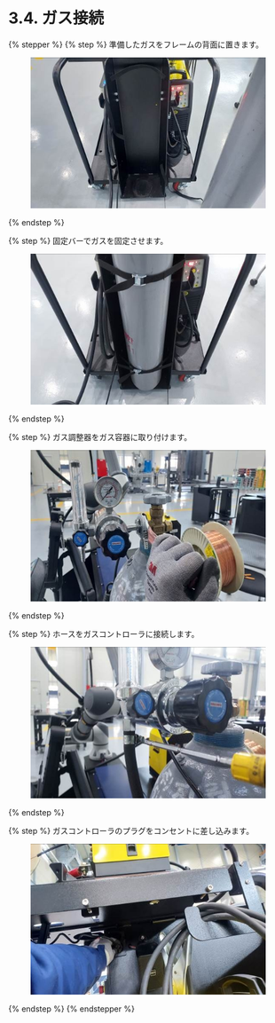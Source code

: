 # 3.4. ガス接続

{% stepper %}
{% step %}
準備したガスをフレームの背面に置きます。

<figure><img src="../images/jp/chapter3/section3.4.1.jpg" alt=""><figcaption></figcaption></figure>
{% endstep %}

{% step %}
固定バーでガスを固定させます。

<figure><img src="../images/jp/chapter3/section3.4.2.jpg" alt=""><figcaption></figcaption></figure>
{% endstep %}

{% step %}
ガス調整器をガス容器に取り付けます。

<figure><img src="../images/jp/chapter3/section3.4.3.jpg" alt=""><figcaption></figcaption></figure>
{% endstep %}

{% step %}
ホースをガスコントローラに接続します。

<figure><img src="../images/jp/chapter3/section3.4.4.jpg" alt=""><figcaption></figcaption></figure>
{% endstep %}

{% step %}
ガスコントローラのプラグをコンセントに差し込みます。

<figure><img src="../images/jp/chapter3/section3.4.5.jpg" alt=""><figcaption></figcaption></figure>
{% endstep %}
{% endstepper %}
